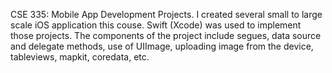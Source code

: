 CSE 335: Mobile App Development Projects. I created several small to large scale iOS application this couse. Swift (Xcode) was used to implement those projects. The components of the project include segues, data source and delegate methods, use of UIImage, uploading image from the device, tableviews, mapkit, coredata, etc.
